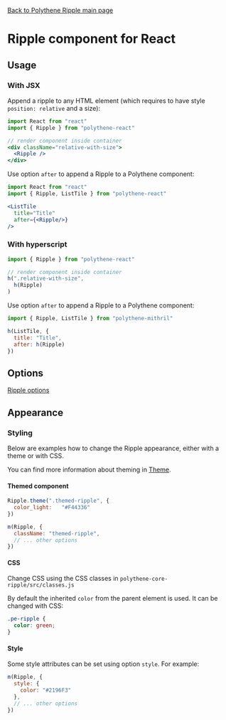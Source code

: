[Back to Polythene Ripple main page](Ripple.md)

# Ripple component for React



## Usage

### With JSX

Append a ripple to any HTML element (which requires to have style `position: relative` and a size):

~~~jsx
import React from "react"
import { Ripple } from "polythene-react"

// render component inside container
<div className="relative-with-size">
  <Ripple />  
</div>
~~~

Use option `after` to append a Ripple to a Polythene component:

~~~jsx
import React from "react"
import { Ripple, ListTile } from "polythene-react"

<ListTile
  title="Title"
  after={<Ripple/>}
/>
~~~


### With hyperscript

~~~javascript
import { Ripple } from "polythene-react"

// render component inside container
h(".relative-with-size",
  h(Ripple)
)
~~~

Use option `after` to append a Ripple to a Polythene component:

~~~javascript
import { Ripple, ListTile } from "polythene-mithril"

h(ListTile, {
  title: "Title",
  after: h(Ripple)
})
~~~



## Options

[Ripple options](Ripple.md)



## Appearance

### Styling

Below are examples how to change the Ripple appearance, either with a theme or with CSS.

You can find more information about theming in [Theme](Theme.md).

#### Themed component

~~~javascript
Ripple.theme(".themed-ripple", {
  color_light:   "#F44336"
})

m(Ripple, {
  className: "themed-ripple",
  // ... other options
})
~~~

#### CSS

Change CSS using the CSS classes in `polythene-core-ripple/src/classes.js`

By default the inherited `color` from the parent element is used. It can be changed with CSS:

~~~css
.pe-ripple {
  color: green;
}
~~~

#### Style

Some style attributes can be set using option `style`. For example:

~~~javascript
m(Ripple, {
  style: {
    color: "#2196F3"
  },
  // ... other options
})
~~~


